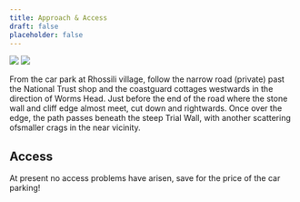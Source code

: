 ```yaml
---
title: Approach & Access
draft: false
placeholder: false
---
```



![](/img/south-wales/the-gower/TRIALM1.gif) ![](/img/south-wales/the-gower/TRIALM2.gif)

From the car park at Rhossili village, follow the narrow road (private) past the National Trust shop and the coastguard cottages westwards in the direction of Worms Head. Just before the end of the road where the stone wall and cliff edge almost meet, cut down and rightwards. Once over the edge, the path passes beneath the steep Trial Wall, with another scattering ofsmaller crags in the near vicinity.

Access
------

At present no access problems have arisen, save for the price of the car parking!